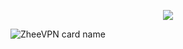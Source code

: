 <p align="center">
<img src="https://readme-typing-svg.herokuapp.com?color=%2336BCF7&center=true&vCenter=true&lines=W+E+L+C+O+M+E+ +T+O+ +M+Y+ +G+I+T+H+U+B" />
</p>

![ZheeVPN card name](https://cardivo.vercel.app/api?name=ZheeVPN&description=Hi,%20everyone!%20and%20Nice%20to%20meet%20you%20%F0%9F%91%8B&image=https://github.com/pusoxx/ver3/raw/main/1686655025212.png?v=4&backgroundColor=%23ecf0f1&telegram=/&github=ZheeVPN&pattern=leaf&colorPattern=%23eaeaea)
